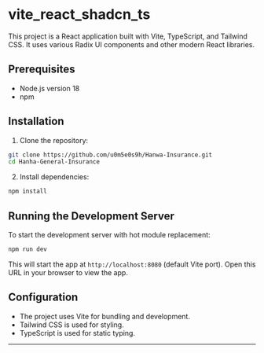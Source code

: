 # vite_react_shadcn_ts

This project is a React application built with Vite, TypeScript, and Tailwind CSS. It uses various Radix UI components and other modern React libraries.

## Prerequisites

- Node.js version 18
- npm 

## Installation

1. Clone the repository:

```bash
git clone https://github.com/u0m5e0s9h/Hanwa-Insurance.git
cd Hanha-General-Insurance
```

2. Install dependencies:

```bash
npm install
```

## Running the Development Server

To start the development server with hot module replacement:

```bash
npm run dev
```

This will start the app at `http://localhost:8080` (default Vite port). Open this URL in your browser to view the app.



## Configuration

- The project uses Vite for bundling and development.
- Tailwind CSS is used for styling.
- TypeScript is used for static typing.


---
